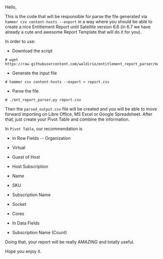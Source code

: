 Hello,

This is the code that will be responsible for parse the file generated via `hammer csv content-hosts --export` in a way where you should be able to create a nice Entitlement Report until Satellite version 6.6 (in 6.7 we have already a cute and awesome Report Template that will do it for you).

In order to use:

- Download the script
```
# wget https://raw.githubusercontent.com/waldirio/entitlement_report_parser/master/ent_report_parser.py
```

- Generate the input file
```
# hammer csv content-hosts --export > report.csv
```

- Parse the file
```
# ./ent_report_parser.py report.csv
```

Then the `parsed_output.csv` file will be created and you will be able to move forward importing on Libre Office, MS Excel or Google Spreadsheet. After that, just create your Pivot Table and combine the information.

In `Pivot Table`, our recommendation is
- In Row Fields
 -- Organization
 - Virtual
 - Guest of Host
 - Host Subscription
 - Name
 - SKU
 - Subscription Name
 - Socket
 - Cores

- In Data Fields
 - Subscription Name (Count)

Doing that, your report will be really AMAZING and totally useful.

Hope you enjoy it.
